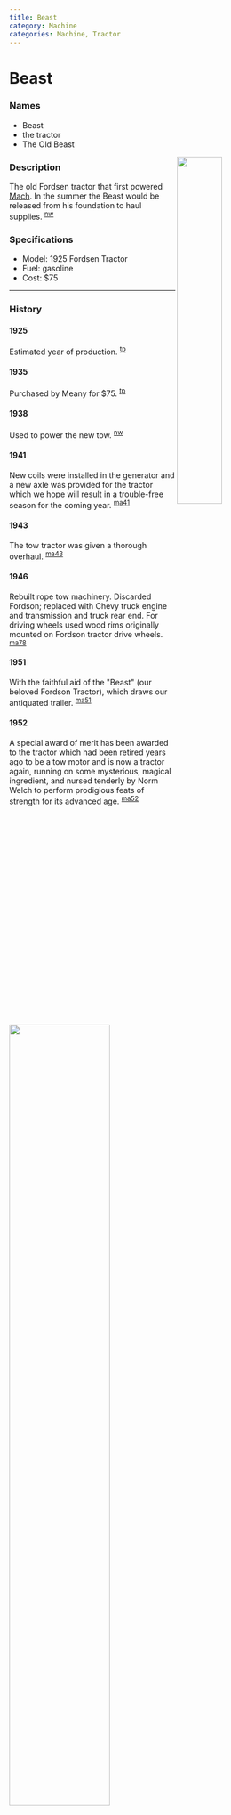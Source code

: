 ```yaml
---
title: Beast
category: Machine
categories: Machine, Tractor
---
```

# Beast
### Names

- Beast
- the tractor
- The Old Beast

<img src="https://raw.githubusercontent.com/MeanyLodge/meanylodge.github.com/assets/img/19nn-Beast.jpeg" style="width: 40%;" align="right">

### Description

The old Fordsen tractor that first powered [Mach](/Mach). In the summer the Beast would be released from his foundation to haul supplies. <sup>[nw][]</sup>

### Specifications
- Model: 1925 Fordsen Tractor
- Fuel: gasoline
- Cost: $75

---
### History

#### 1925

Estimated year of production. <sup>[tp][]</sup>

#### 1935

Purchased by Meany for $75. <sup>[tp][]</sup>

#### 1938

Used to power the new tow. <sup>[nw][]</sup>

#### 1941

New coils were installed in the generator and a new axle was provided for the tractor which we hope will result in a trouble-free season for the coming year. <sup>[ma41][]</sup>

#### 1943

The tow tractor was given a thorough overhaul. <sup>[ma43][]</sup>

#### 1946

Rebuilt rope tow machinery. Discarded Fordson; replaced with Chevy truck engine and transmission and truck rear end. For driving wheels used wood rims originally mounted on Fordson tractor drive wheels. <sup>[ma78][]</sup>

#### 1951

With the faithful aid of the "Beast" (our beloved Fordson Tractor), which draws our antiquated trailer. <sup>[ma51][]</sup>

#### 1952

A special award of merit has been awarded to the tractor which had been retired years ago to be a tow motor and is now a tractor again, running on some mysterious, magical ingredient, and nursed tenderly by Norm Welch to perform prodigious feats of strength for its advanced age. <sup>[ma52][]</sup>

<img src="https://raw.githubusercontent.com/MeanyLodge/meanylodge.github.com/assets/img/195n-The-Old-Beast.jpeg" style="width: 60%">

#### 1953

My first introduction to Mountaineers, other than car companions, was upon joining six weary and drenched fellows standing around a Smithsonian model Fordson tractor which they claimed would run, but looked to me as though it should have been melted up some time before I was born. Every automotive theory I had ever heard was being advanced as to why it wouldn't start...After an hour or so our work was interrupted by a loud noise which sounded like something between a steam locomotive and a drag saw charging through the brush. To my utter amazement, the tractor appeared carrying out its much needed task. <sup>[ma53][]</sup>

#### 1957

<img src="https://raw.githubusercontent.com/MeanyLodge/meanylodge.github.com/assets/img/1957-Beast-Death.jpeg" style="width: 60%">

#### 1958

...someone failed to drain the block which froze and burst, and the beast was pushed to an unceremonious burial in the old can dump. <sup>[tp][], [nw][]</sup>

#### 1984

This was the old Fordsen tractor that powered the [Mach](/Mach) Tow when first built in 1938. In the summer the Beast would be released from his foundation to haul supplies. Finally replaced by a Chevy engine, the Beast continued to haul supplies until one winter someone failed to drain the block which froze and burst, and the beast was pushed to an unceremonious burial in the old can dump. It was finally taken away by a junk dealer from Roslyn, who proposed to make a statue out of it. <sup>[nw][]</sup>


[tp]: /Machine/Tomcat/Petition
[ma41]: /Mountaineer-Annual#1941
[ma43]: /Mountaineer-Annual#1943
[ma51]: /Mountaineer-Annual#1951
[ma52]: /Mountaineer-Annual#1952
[ma53]: /Mountaineer-Annual#1953
[ma78]: /Mountaineer-Annual#1978
[nw]: /Names-Walt "Meany Names by Walter Little, 1984"
